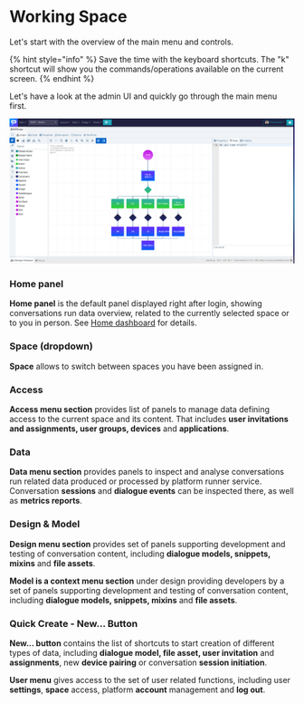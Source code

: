 # Working Space

Let's start with the overview of the main menu and controls. 

{% hint style="info" %}
Save the time with the keyboard shortcuts. The "k" shortcut will show you the commands/operations available on the current screen.
{% endhint %}

Let's have a look at the admin UI and quickly go through the main menu first.

![](../../.gitbook/assets/image%20%2841%29.png)

### Home panel <a id="home-panel"></a>

**Home panel** is the default panel displayed right after login, showing conversations run data overview, related to the currently selected space or to you in person. See [Home dashboard](https://promethist.myjetbrains.com/youtrack/articles/APP-A-45/Home-Dashboard?edit=true) for details.

### Space \(dropdown\) <a id="space"></a>

**Space** allows to switch between spaces you have been assigned in.

### Access  <a id="access"></a>

**Access menu section** provides list of panels to manage data defining access to the current space and its content. That includes **user invitations and assignments, user groups, devices** and **applications**.

### Data  <a id="data"></a>

**Data menu section** provides panels to inspect and analyse conversations run related data produced or processed by platform runner service. Conversation **sessions** and **dialogue events** can be inspected there, as well as **metrics reports**.

### Design & Model  <a id="design-%26-model"></a>

**Design menu section** provides set of panels supporting development and testing of conversation content, including **dialogue models, snippets, mixins** and **file assets**.

**Model is a context menu section** under design providing developers by a set of panels supporting development and testing of conversation content, including **dialogue models, snippets, mixins** and **file assets**.

### Quick Create - New... Button  <a id="quick-create---new-button"></a>

**New... button** contains the list of shortcuts to start creation of different types of data, including **dialogue model, file asset, user invitation** and **assignments**, new **device pairing** or conversation **session initiation**.

**User menu** gives access to the set of user related functions, including user **settings**, **space** access, platform **account** management and **log out**.

